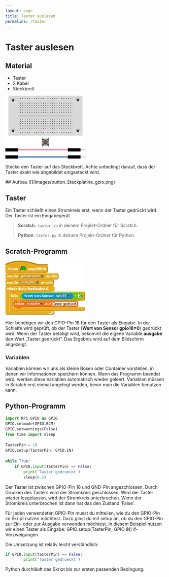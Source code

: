 ```yaml
---
layout: page
title: Taster auslesen
permalink: /taster
---
```


# Taster auslesen

## Material
* Taster
* 2 Kabel
* Steckbrett

![Material Taster](images/material_taster.png)

Stecke den Taster auf das Steckbrett. Achte unbedingt darauf, dass der Taster exakt wie abgebildet eingesteckt
wird.
<div style="page-break-after: always;"></div>
## Aufbau
![](images/button_Steckplatine_gpio.png)

## Taster
Ein Taster schließt einen Stromkreis erst, wenn der Taster gedrückt wird. Der Taster ist ein Eingabegerät

>**Scratch**: `taster.sb` in deinem Projekt-Ordner für Scratch.
>
>**Python**: `taster.py` in deinem Projekt-Ordner für Python.

## Scratch-Programm

![](images/taster.png)

Hier benötigen wir den GPIO-Pin 18 für den Taster als Eingabe.
In der Schleife wird geprüft, ob der Taster
(**Wert von Sensor gpio18=0**) gedrückt wird. Wenn der Taster betätigt wird, bekommt die eigene Variable **ausgabe** den Wert „Taster gedrückt“. Das Ergebnis wird auf dem Bildschirm angezeigt.

### Variablen
<div class="alert alert-info" role="alert">Variablen können wir uns als kleine Boxen oder Container vorstellen, in denen wir Informationen speichern können. Wenn das Programm beendet wird, werden diese Variablen automatisch wieder geleert. Variablen 	müssen in Scratch erst einmal angelegt werden, bevor man die Variablen benutzen kann.</div>


## Python-Programm

```python
import RPi.GPIO as GPIO
GPIO.setmode(GPIO.BCM)
GPIO.setwarnings(False)
from time import sleep

TasterPin = 18
GPIO.setup(TasterPin, GPIO.IN)

while True:
    if GPIO.input(TasterPin) == False:
    	print('Taster gedrueckt')
        sleep(0.2)
```
Der Taster ist zwischen GPIO-Pin 18 und GND-Pin angeschlossen. Durch Drücken des Tasters wird der Stromkreis geschlossen. Wird der Taster wieder losgelassen, wird der Stromkreis unterbrochen. Wenn der Stromkreis unterbrochen ist dann  hat das den Zustand ‘False’.

Für jeden verwendeten GPIO-Pin musst du mitteilen, wie du den GPIO-Pin im Skript nutzen möchtest. Dazu gibst du mit setup an, ob du den GPIO-Pin zur Ein- oder zur Ausgabe verwenden möchtest. In diesem Beispiel nutzen wir einen Taster als Eingabe: GPIO.setup(TasterPin, GPIO.IN)
if-Verzweigungen

Die Umsetzung ist relativ leicht verständlich:
```python
if GPIO.input(TasterPin) == False:
    	print('Taster gedrueckt')
```
Python durchläuft das Skript bis zur ersten passenden Bedingung.

